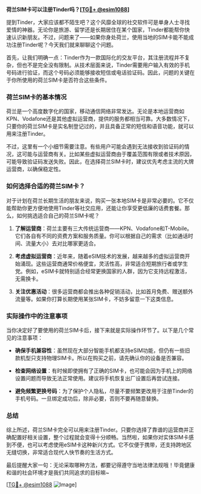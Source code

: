 **荷兰SIM卡可以注册Tinder吗？[[TG💪+ @esim1088](https://t.me/s/esim1088)]**

提到Tinder，大家应该都不陌生吧？这个风靡全球的社交软件可是单身人士寻找爱情的神器。无论你是旅游、留学还是长期居住在某个国家，Tinder都能帮你快速认识新朋友。不过，问题来了——如果你身处荷兰，使用当地的SIM卡能不能成功注册Tinder呢？今天我们就来聊聊这个问题。

首先，让我们明确一点：Tinder作为一款国际化的交友平台，其注册流程并不复杂，但也不是完全没有限制。从技术层面来说，Tinder需要用户输入有效的手机号码进行验证，而这个号码必须能够接收短信或电话验证码。因此，问题的关键在于你所使用的荷兰SIM卡是否符合这些条件。

### 荷兰SIM卡的基本情况

荷兰是一个高度数字化的国家，移动通信网络非常发达。无论是本地运营商如KPN、Vodafone还是其他虚拟运营商，提供的服务都相当可靠。大多数情况下，只要你的荷兰SIM卡是实名制登记过的，并且具备正常的短信和语音功能，就可以用来注册Tinder。

不过，这里有一个小细节需要注意。有些用户可能会遇到无法接收到验证码的情况，这可能与运营商有关。比如某些虚拟运营商由于覆盖范围有限或者技术原因，可能导致验证码发送失败。因此，在选择荷兰SIM卡时，建议优先考虑主流的大牌运营商，以确保稳定性。

### 如何选择合适的荷兰SIM卡？

对于计划在荷兰长期生活的朋友来说，购买一张本地SIM卡是非常必要的。它不仅能帮助你更方便地使用Tinder等社交应用，还能让你享受更低廉的话费套餐。那么，如何挑选适合自己的荷兰SIM卡呢？

1. **了解运营商**：荷兰主要有三大传统运营商——KPN、Vodafone和T-Mobile。它们各自有不同的资费方案和服务质量。你可以根据自己的需求（比如通话时间、流量大小）去对比哪家更适合。
   
2. **考虑虚拟运营商**：近年来，随着eSIM技术的发展，越来越多的虚拟运营商开始涌现。这些运营商通常价格便宜，灵活性高，非常适合短期旅行者或学生党。例如，eSIM卡就特别适合经常更换国家的人群，因为它支持远程激活，无需换卡。

3. **关注优惠活动**：很多运营商都会推出各种促销活动，比如首月免费、赠送额外流量等。如果你打算长期使用某张SIM卡，不妨多留意一下这类信息。

### 实际操作中的注意事项

当你决定好了要使用的荷兰SIM卡后，接下来就是实际操作环节了。以下是几个常见的注意事项：

- **确保手机兼容性**：虽然现在大部分智能手机都支持eSIM功能，但仍有一些旧款机型只支持物理SIM卡。所以在购买之前，请先确认你的设备是否兼容。
  
- **检查网络设置**：有时候即使拥有了正确的SIM卡，也可能会因为手机上的网络设置问题而导致无法正常使用。建议将手机恢复出厂设置后再尝试连接。

- **避免频繁更换号码**：为了保护个人隐私，尽量不要频繁更改用于注册Tinder的手机号码。一旦绑定成功后，除非必要，否则不要再随意替换。

### 总结

综上所述，荷兰SIM卡完全可以用来注册Tinder。只要你选择了靠谱的运营商并正确配置好相关设置，整个过程就会变得十分顺畅。当然啦，如果你对实体SIM卡感到不便，也可以考虑使用eSIM卡这种新兴方式。它不仅便于携带，还支持跨地区无缝切换，非常适合现代人快节奏的生活方式。

最后提醒大家一句：无论采取哪种方法，都要记得遵守当地法律法规哦！毕竟健康和谐的社会环境才是我们共同追求的目标嘛~

[[TG💪+ @esim1088](https://t.me/s/esim1088) ![Image](https://i.postimg.cc/4NQfJmqS/Snipaste-2025-05-13-00-14-12.png)]